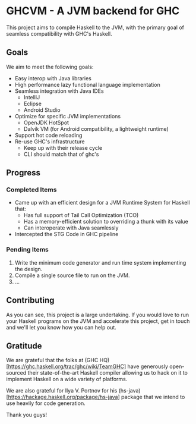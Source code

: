 # GHCVM - A JVM backend for GHC

This project aims to compile Haskell to the JVM, with the primary goal of seamless compatibility with GHC's Haskell.

## Goals 

We aim to meet the following goals:

- Easy interop with Java libraries
- High performance lazy functional language implementation
- Seamless integration with Java IDEs
  - IntelliJ
  - Eclipse
  - Android Studio
- Optimize for specific JVM implementations
  - OpenJDK HotSpot
  - Dalvik VM (for Android compatibility, a lightweight runtime)
- Support hot code reloading 
- Re-use GHC's infrastructure
  - Keep up with their release cycle
  - CLI should match that of ghc's

## Progress

### Completed Items
- Came up with an efficient design for a JVM Runtime System for Haskell that:
  - Has full support of Tail Call Optimization (TCO)
  - Has a memory-efficient solution to overriding a thunk with its value
  - Can interoperate with Java seamlessly
- Intercepted the STG Code in GHC pipeline

### Pending Items
1. Write the minimum code generator and run time system implementing the design. 
2. Compile a single source file to run on the JVM.
3. ...

## Contributing

As you can see, this project is a large undertaking. If you would love to run your Haskell programs on the JVM and accelerate this project, get in touch and we'll let you know how you can help out.

## Gratitude

We are grateful that the folks at (GHC HQ)[https://ghc.haskell.org/trac/ghc/wiki/TeamGHC] have generously open-sourced their state-of-the-art Haskell compiler allowing us to hack on it to implement Haskell on a wide variety of platforms.

We are also grateful for Ilya V. Portnov for his (hs-java)[https://hackage.haskell.org/package/hs-java] package that we intend to use heavily for code generation.

Thank you guys!

